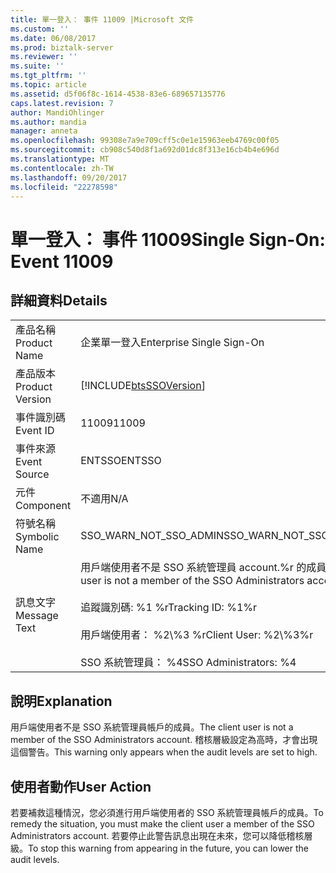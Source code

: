 ```yaml
---
title: 單一登入： 事件 11009 |Microsoft 文件
ms.custom: ''
ms.date: 06/08/2017
ms.prod: biztalk-server
ms.reviewer: ''
ms.suite: ''
ms.tgt_pltfrm: ''
ms.topic: article
ms.assetid: d5f06f8c-1614-4538-83e6-689657135776
caps.latest.revision: 7
author: MandiOhlinger
ms.author: mandia
manager: anneta
ms.openlocfilehash: 99308e7a9e709cff5c0e1e15963eeb4769c00f05
ms.sourcegitcommit: cb908c540d8f1a692d01dc8f313e16cb4b4e696d
ms.translationtype: MT
ms.contentlocale: zh-TW
ms.lasthandoff: 09/20/2017
ms.locfileid: "22278598"
---
```

# <a name="single-sign-on-event-11009"></a><span data-ttu-id="ee987-102">單一登入： 事件 11009</span><span class="sxs-lookup"><span data-stu-id="ee987-102">Single Sign-On: Event 11009</span></span>
## <a name="details"></a><span data-ttu-id="ee987-103">詳細資料</span><span class="sxs-lookup"><span data-stu-id="ee987-103">Details</span></span>  
  
|||  
|-|-|  
|<span data-ttu-id="ee987-104">產品名稱</span><span class="sxs-lookup"><span data-stu-id="ee987-104">Product Name</span></span>|<span data-ttu-id="ee987-105">企業單一登入</span><span class="sxs-lookup"><span data-stu-id="ee987-105">Enterprise Single Sign-On</span></span>|  
|<span data-ttu-id="ee987-106">產品版本</span><span class="sxs-lookup"><span data-stu-id="ee987-106">Product Version</span></span>|[!INCLUDE[btsSSOVersion](../includes/btsssoversion-md.md)]|  
|<span data-ttu-id="ee987-107">事件識別碼</span><span class="sxs-lookup"><span data-stu-id="ee987-107">Event ID</span></span>|<span data-ttu-id="ee987-108">11009</span><span class="sxs-lookup"><span data-stu-id="ee987-108">11009</span></span>|  
|<span data-ttu-id="ee987-109">事件來源</span><span class="sxs-lookup"><span data-stu-id="ee987-109">Event Source</span></span>|<span data-ttu-id="ee987-110">ENTSSO</span><span class="sxs-lookup"><span data-stu-id="ee987-110">ENTSSO</span></span>|  
|<span data-ttu-id="ee987-111">元件</span><span class="sxs-lookup"><span data-stu-id="ee987-111">Component</span></span>|<span data-ttu-id="ee987-112">不適用</span><span class="sxs-lookup"><span data-stu-id="ee987-112">N/A</span></span>|  
|<span data-ttu-id="ee987-113">符號名稱</span><span class="sxs-lookup"><span data-stu-id="ee987-113">Symbolic Name</span></span>|<span data-ttu-id="ee987-114">SSO_WARN_NOT_SSO_ADMIN</span><span class="sxs-lookup"><span data-stu-id="ee987-114">SSO_WARN_NOT_SSO_ADMIN</span></span>|  
|<span data-ttu-id="ee987-115">訊息文字</span><span class="sxs-lookup"><span data-stu-id="ee987-115">Message Text</span></span>|<span data-ttu-id="ee987-116">用戶端使用者不是 SSO 系統管理員 account.%r 的成員</span><span class="sxs-lookup"><span data-stu-id="ee987-116">Client user is not a member of the SSO Administrators account.%r</span></span><br /><br /> <span data-ttu-id="ee987-117">追蹤識別碼: %1 %r</span><span class="sxs-lookup"><span data-stu-id="ee987-117">Tracking ID: %1%r</span></span><br /><br /> <span data-ttu-id="ee987-118">用戶端使用者： %2\\%3 %r</span><span class="sxs-lookup"><span data-stu-id="ee987-118">Client User: %2\\%3%r</span></span><br /><br /> <span data-ttu-id="ee987-119">SSO 系統管理員： %4</span><span class="sxs-lookup"><span data-stu-id="ee987-119">SSO Administrators: %4</span></span>|  
  
## <a name="explanation"></a><span data-ttu-id="ee987-120">說明</span><span class="sxs-lookup"><span data-stu-id="ee987-120">Explanation</span></span>  
 <span data-ttu-id="ee987-121">用戶端使用者不是 SSO 系統管理員帳戶的成員。</span><span class="sxs-lookup"><span data-stu-id="ee987-121">The client user is not a member of the SSO Administrators account.</span></span> <span data-ttu-id="ee987-122">稽核層級設定為高時，才會出現這個警告。</span><span class="sxs-lookup"><span data-stu-id="ee987-122">This warning only appears when the audit levels are set to high.</span></span>  
  
## <a name="user-action"></a><span data-ttu-id="ee987-123">使用者動作</span><span class="sxs-lookup"><span data-stu-id="ee987-123">User Action</span></span>  
 <span data-ttu-id="ee987-124">若要補救這種情況，您必須進行用戶端使用者的 SSO 系統管理員帳戶的成員。</span><span class="sxs-lookup"><span data-stu-id="ee987-124">To remedy the situation, you must make the client user a member of the SSO Administrators account.</span></span> <span data-ttu-id="ee987-125">若要停止此警告訊息出現在未來，您可以降低稽核層級。</span><span class="sxs-lookup"><span data-stu-id="ee987-125">To stop this warning from appearing in the future, you can lower the audit levels.</span></span>